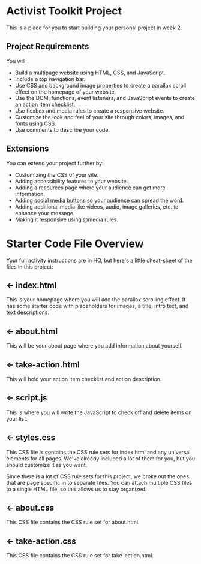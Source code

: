 # Activist Toolkit Project

This is a place for you to start building your personal project in week 2.

## Project Requirements
You will:
- Build a multipage website using HTML, CSS, and JavaScript.
- Include a top navigation bar.
- Use CSS and background image properties to create a parallax scroll effect on the homepage of your website.
- Use the DOM, functions, event listeners, and JavaScript events to create an action item checklist.
- Use flexbox and media rules to create a responsive website.
- Customize the look and feel of your site through colors, images, and  fonts using CSS. 
- Use comments to describe your code.



## Extensions
You can extend your project further by:
- Customizing the CSS of your site. 
- Adding accessibility features to your website. 
- Adding a resources page where your audience can get more information. 
- Adding social media buttons so your audience can spread the word. 
- Adding additional media like videos, audio, image galleries, etc. to enhance your message.
- Making it responsive using @media rules.


# Starter Code File Overview
Your full activity instructions are in HQ, but here's a little cheat-sheet of the files in this project:

## ← index.html
This is your homepage where you will add the parallax scrolling effect. It has some starter code with placeholders for images, a title, intro text, and text descriptions.

## ← about.html
This will be your about page where you add information about yourself.

## ← take-action.html
This will hold your action item checklist and action description.

## ← script.js
This is where you will write the JavaScript to check off and delete items on your list. 

## ← styles.css
This CSS file is contains the CSS rule sets for index.html and any universal elements
for all pages. We've already included a lot of
them for you, but you should customize it as you want. 

Since there is a lot of CSS rule sets for this project, we broke out the ones that 
are page specific in to separate files. You can attach multiple CSS files to a single HTML 
file, so this allows us to stay organized.

## ← about.css
This CSS file contains the CSS rule set for about.html. 

## ← take-action.css
This CSS file contains the CSS rule set for take-action.html. 
